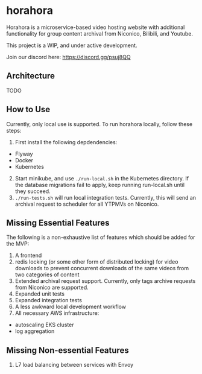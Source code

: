 # horahora
Horahora is a microservice-based video hosting website with additional functionality for group content archival from Niconico, Bilibili, and Youtube.

This project is a WIP, and under active development. 

Join our discord here: https://discord.gg/psuj8QQ

## Architecture
TODO

## How to Use
Currently, only local use is supported.
To run horahora locally, follow these steps:
1. First install the following depdendencies:
  - Flyway
  - Docker
  - Kubernetes

2. Start minikube, and use `./run-local.sh` in the Kubernetes directory. If the database migrations fail to apply, keep running run-local.sh until they succeed.
3. `./run-tests.sh` will run local integration tests. Currently, this will send an archival request to scheduler for all YTPMVs on Niconico.

## Missing Essential Features
The following is a non-exhaustive list of features which should be added for the MVP:
1. A frontend
2. redis locking (or some other form of distributed locking) for video downloads to prevent concurrent downloads of the same videos from two categories of content
3. Extended archival request support. Currently, only tags archive requests from Niconico are supported.
4. Expanded unit tests
5. Expanded integration tests
6. A less awkward local development workflow
7. All necessary AWS infrastructure:
  - autoscaling EKS cluster
  - log aggregation
  
## Missing Non-essential Features
1. L7 load balancing between services with Envoy

